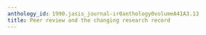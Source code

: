 ```yaml
---
anthology_id: 1990.jasis_journal-ir0anthology0volumeA41A3.13
title: Peer review and the changing research record
---
```

